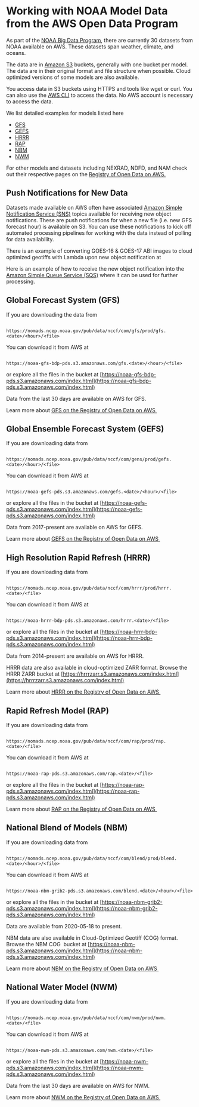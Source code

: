 # Working with NOAA Model Data from the AWS Open Data Program

As part of the [NOAA Big Data Program](https://www.noaa.gov/organization/information-technology/big-data-program), there are currently 30 datasets from NOAA available on AWS. These datasets span weather, climate, and oceans. 

The data are in [Amazon S3](https://aws.amazon.com/s3/) buckets, generally with one bucket per model. The data are in their original format and file structure when possible. Cloud optimized versions of some models are also available.

You access data in S3 buckets using HTTPS and tools like wget or curl. You can also use the [AWS CLI](https://aws.amazon.com/cli/) to access the data. No AWS account is necessary to access the data. 

We list detailed examples for models listed here

* [GFS](#global-forecast-system-gfs)
* [GEFS](#global-ensemble-forecast-system-gefs)
* [HRRR](#high-resolution-rapid-refresh-hrrr)
* [RAP](#rapid-refresh-model-rap)
* [NBM](#national-blend-of-models-nbm)
* [NWM](#national-water-model-nwm)

For other models and datasets including NEXRAD, NDFD, and NAM check out their respective pages on the [Registry of Open Data on AWS.](https://registry.opendata.aws)

## Push Notifications for New Data

Datasets made available on AWS often have associated [Amazon Simple Notification Service (SNS)](https://aws.amazon.com/sns/) topics available for receiving new object notifications. These are push notifications for when a new file (i.e. new GFS forecast hour) is available on S3\. You can use these notifications to kick off automated processing pipelines for working with the data instead of polling for data availability. 

There is an example of converting GOES-16 & GOES-17 ABI images to cloud optimized geotiffs with Lambda upon new object notification at 

Here is an example of how to receive the new object notification into the [Amazon Simple Queue Service (SQS)](https://aws.amazon.com/sqs/) where it can be used for further processing. 

## Global Forecast System (GFS)

If you are downloading the data from

```

https://nomads.ncep.noaa.gov/pub/data/nccf/com/gfs/prod/gfs.<date>/<hour>/<file>

```

You can download it from AWS at

```

https://noaa-gfs-bdp-pds.s3.amazonaws.com/gfs.<date>/<hour>/<file>

```

or explore all the files in the bucket at [https://noaa-gfs-bdp-pds.s3.amazonaws.com/index.html](https://noaa-gfs-bdp-pds.s3.amazonaws.com/index.html)

Data from the last 30 days are available on AWS for GFS.

Learn more about [GFS on the Registry of Open Data on AWS ](https://registry.opendata.aws/noaa-gfs-bdp-pds/)

## Global Ensemble Forecast System (GEFS)

If you are downloading data from

```

https://nomads.ncep.noaa.gov/pub/data/nccf/com/gens/prod/gefs.<date>/<hour>/<file>

```

You can download it from AWS at

```

https://noaa-gefs-pds.s3.amazonaws.com/gefs.<date>/<hour>/<file>

```

or explore all the files in the bucket at [https://noaa-gefs-pds.s3.amazonaws.com/index.html](https://noaa-gefs-pds.s3.amazonaws.com/index.html)

Data from 2017-present are available on AWS for GEFS.

Learn more about [GEFS on the Registry of Open Data on AWS](https://registry.opendata.aws/noaa-gefs/)[ ](https://registry.opendata.aws/noaa-hrrr-pds/)

## High Resolution Rapid Refresh (HRRR)

If you are downloading data from

```

https://nomads.ncep.noaa.gov/pub/data/nccf/com/hrrr/prod/hrrr.<date>/<file>

```

You can download it from AWS at

```

https://noaa-hrrr-bdp-pds.s3.amazonaws.com/hrrr.<date>/<file>

```

or explore all the files in the bucket at [https://noaa-hrrr-bdp-pds.s3.amazonaws.com/index.html](https://noaa-hrrr-bdp-pds.s3.amazonaws.com/index.html)

Data from 2014-present are available on AWS for HRRR.

HRRR data are also available in cloud-optimized ZARR format. Browse the HRRR ZARR bucket at [https://hrrrzarr.s3.amazonaws.com/index.html](https://hrrrzarr.s3.amazonaws.com/index.html)

Learn more about [HRRR on the Registry of Open Data on AWS ](https://registry.opendata.aws/noaa-hrrr-pds/)

## Rapid Refresh Model (RAP)

If you are downloading data from

```

https://nomads.ncep.noaa.gov/pub/data/nccf/com/rap/prod/rap.<date>/<file>

```

You can download it from AWS at

```

https://noaa-rap-pds.s3.amazonaws.com/rap.<date>/<file>

```

or explore all the files in the bucket at [https://noaa-rap-pds.s3.amazonaws.com/index.html](https://noaa-rap-pds.s3.amazonaws.com/index.html)

Learn more about [RAP on the Registry of Open Data on AWS](https://registry.opendata.aws/noaa-rap/)[ ](https://registry.opendata.aws/noaa-hrrr-pds/)

## National Blend of Models (NBM)

If you are downloading data from

```

https://nomads.ncep.noaa.gov/pub/data/nccf/com/blend/prod/blend.<date>/<hour>/<file>

```

You can download it from AWS at

```

https://noaa-nbm-grib2-pds.s3.amazonaws.com/blend.<date>/<hour>/<file>

```

or explore all the files in the bucket at [https://noaa-nbm-grib2-pds.s3.amazonaws.com/index.html](https://noaa-nbm-grib2-pds.s3.amazonaws.com/index.html)

Data are available from 2020-05-18 to present. 

NBM data are also available in Cloud-Optimized Geotiff (COG) format. Browse the NBM COG  bucket at [https://noaa-nbm-pds.s3.amazonaws.com/index.html](https://noaa-nbm-pds.s3.amazonaws.com/index.html)

Learn more about [NBM on the Registry of Open Data on AWS](https://registry.opendata.aws/noaa-nbm/)[ ](https://registry.opendata.aws/noaa-hrrr-pds/)

## National Water Model (NWM)

If you are downloading data from

```

https://nomads.ncep.noaa.gov/pub/data/nccf/com/nwm/prod/nwm.<date>/<file>

```

You can download it from AWS at

```

https://noaa-nwm-pds.s3.amazonaws.com/nwm.<date>/<file>

```

or explore all the files in the bucket at [https://noaa-nwm-pds.s3.amazonaws.com/index.html](https://noaa-nwm-pds.s3.amazonaws.com/index.html)

Data from the last 30 days are available on AWS for NWM.

Learn more about [NWM on the Registry of Open Data on AWS ](https://registry.opendata.aws/noaa-nwm-pds/)
